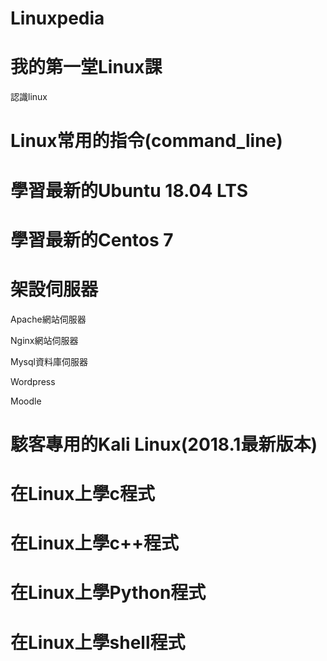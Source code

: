 # Linuxpedia

# 我的第一堂Linux課

認識linux

# Linux常用的指令(command_line)

# 學習最新的Ubuntu 18.04 LTS

# 學習最新的Centos 7

# 架設伺服器
Apache網站伺服器

Nginx網站伺服器

Mysql資料庫伺服器

Wordpress 

Moodle


# 駭客專用的Kali Linux(2018.1最新版本)

# 在Linux上學c程式

# 在Linux上學c++程式

# 在Linux上學Python程式

# 在Linux上學shell程式
